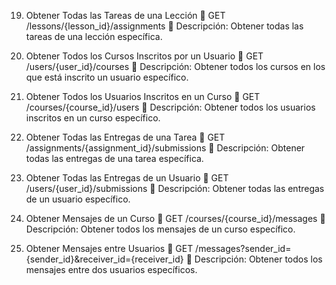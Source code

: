 19. Obtener Todas las Tareas de una Lección
 GET /lessons/{lesson_id}/assignments
 Descripción: Obtener todas las tareas de una lección específica.

23. Obtener Todos los Cursos Inscritos por un Usuario
 GET /users/{user_id}/courses
 Descripción: Obtener todos los cursos en los que está inscrito un usuario
específico.

24. Obtener Todos los Usuarios Inscritos en un Curso
 GET /courses/{course_id}/users
 Descripción: Obtener todos los usuarios inscritos en un curso específico.

29. Obtener Todas las Entregas de una Tarea
 GET /assignments/{assignment_id}/submissions
 Descripción: Obtener todas las entregas de una tarea específica.

30. Obtener Todas las Entregas de un Usuario
 GET /users/{user_id}/submissions
 Descripción: Obtener todas las entregas de un usuario específico.

37. Obtener Mensajes de un Curso
 GET /courses/{course_id}/messages
 Descripción: Obtener todos los mensajes de un curso específico.

38. Obtener Mensajes entre Usuarios
 GET /messages?sender_id={sender_id}&receiver_id={receiver_id}
 Descripción: Obtener todos los mensajes entre dos usuarios específicos.